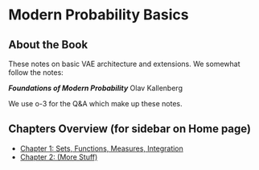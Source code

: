 # Modern Probability Basics




## About the Book
These notes on basic VAE architecture and extensions. We somewhat follow the notes:

***Foundations of Modern Probability*** 
Olav Kallenberg

We use o-3 for the Q&A which make up these notes.


## Chapters Overview (for sidebar on Home page)

*   [Chapter 1: Sets, Functions, Measures, Integration](chapter1.md)
*   [Chapter 2: (More Stuff)](chapter2.md)
